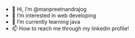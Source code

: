 - 👋 Hi, I’m @manpreetnandrajog
- 👀 I’m interested in web developing
- 🌱 I’m currently learning java
- 📫 How to reach me through my linkedin profile!

<!---
manpreetnandrajog/manpreetnandrajog is a ✨ special ✨ repository because its `README.md` (this file) appears on your GitHub profile.
You can click the Preview link to take a look at your changes.
--->
